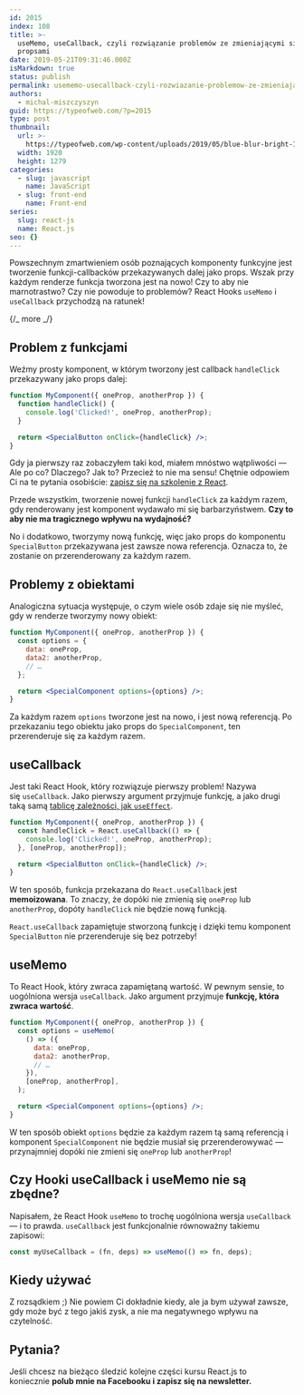 ```yaml
---
id: 2015
index: 108
title: >-
  useMemo, useCallback, czyli rozwiązanie problemów ze zmieniającymi się
  propsami
date: 2019-05-21T09:31:46.000Z
isMarkdown: true
status: publish
permalink: usememo-usecallback-czyli-rozwiazanie-problemow-ze-zmieniajacymi-sie-propsami
authors:
  - michal-miszczyszyn
guid: https://typeofweb.com/?p=2015
type: post
thumbnail:
  url: >-
    https://typeofweb.com/wp-content/uploads/2019/05/blue-blur-bright-1323594.jpg
  width: 1920
  height: 1279
categories:
  - slug: javascript
    name: JavaScript
  - slug: front-end
    name: Front-end
series:
  slug: react-js
  name: React.js
seo: {}
---
```


Powszechnym zmartwieniem osób poznających komponenty funkcyjne jest tworzenie funkcji-callbacków przekazywanych dalej jako props. Wszak przy każdym renderze funkcja tworzona jest na nowo! Czy to aby nie marnotrastwo? Czy nie powoduje to problemów? React Hooks `useMemo` i `useCallback` przychodzą na ratunek!

{/_ more _/}

## Problem z funkcjami

Weźmy prosty komponent, w którym tworzony jest callback `handleClick` przekazywany jako props dalej:

```jsx
function MyComponent({ oneProp, anotherProp }) {
  function handleClick() {
    console.log('Clicked!', oneProp, anotherProp);
  }

  return <SpecialButton onClick={handleClick} />;
}
```

Gdy ja pierwszy raz zobaczyłem taki kod, miałem mnóstwo wątpliwości — Ale po co? Dlaczego? Jak to? Przecież to nie ma sensu! Chętnie odpowiem Ci na te pytania osobiście: <a href="https://szkolenia.typeofweb.com/" target="_blank">zapisz się na szkolenie z React</a>.

Przede wszystkim, tworzenie nowej funkcji `handleClick` za każdym razem, gdy renderowany jest komponent wydawało mi się barbarzyństwem. **Czy to aby nie ma tragicznego wpływu na wydajność?**

No i dodatkowo, tworzymy nową funkcję, więc jako props do komponentu `SpecialButton` przekazywana jest zawsze nowa referencja. Oznacza to, że zostanie on przerenderowany za każdym razem.

## Problemy z obiektami

Analogiczna sytuacja występuje, o czym wiele osób zdaje się nie myśleć, gdy w renderze tworzymy nowy obiekt:

```jsx
function MyComponent({ oneProp, anotherProp }) {
  const options = {
    data: oneProp,
    data2: anotherProp,
    // …
  };

  return <SpecialComponent options={options} />;
}
```

Za każdym razem `options` tworzone jest na nowo, i jest nową referencją. Po przekazaniu tego obiektu jako props do `SpecialComponent`, ten przerenderuje się za każdym razem.

## useCallback

Jest taki React Hook, który rozwiązuje pierwszy problem! Nazywa się `useCallback`. Jako pierwszy argument przyjmuje funkcję, a jako drugi taką samą [tablicę zależności, jak `useEffect`](https://typeofweb.com/2019/03/05/react-hooks-useeffect-efekty-uboczne-w-komponencie/).

```jsx
function MyComponent({ oneProp, anotherProp }) {
  const handleClick = React.useCallback(() => {
    console.log('Clicked!', oneProp, anotherProp);
  }, [oneProp, anotherProp]);

  return <SpecialButton onClick={handleClick} />;
}
```

W ten sposób, funkcja przekazana do `React.useCallback` jest **memoizowana**. To znaczy, że dopóki nie zmienią się `oneProp` lub `anotherProp`, dopóty `handleClick` nie będzie nową funkcją.

`React.useCallback` zapamiętuje stworzoną funkcję i dzięki temu komponent `SpecialButton` nie przerenderuje się bez potrzeby!

## useMemo

To React Hook, który zwraca zapamiętaną wartość. W pewnym sensie, to uogólniona wersja `useCallback`. Jako argument przyjmuje **funkcję, która zwraca wartość**.

```jsx
function MyComponent({ oneProp, anotherProp }) {
  const options = useMemo(
    () => ({
      data: oneProp,
      data2: anotherProp,
      // …
    }),
    [oneProp, anotherProp],
  );

  return <SpecialComponent options={options} />;
}
```

W ten sposób obiekt `options` będzie za każdym razem tą samą referencją i komponent `SpecialComponent` nie będzie musiał się przerenderowywać — przynajmniej dopóki nie zmieni się `oneProp` lub `anotherProp`!

## Czy Hooki useCallback i useMemo nie są zbędne?

Napisałem, że React Hook `useMemo` to trochę uogólniona wersja `useCallback` — i to prawda. `useCallback` jest funkcjonalnie równoważny takiemu zapisowi:

```js
const myUseCallback = (fn, deps) => useMemo(() => fn, deps);
```

## Kiedy używać

Z rozsądkiem ;) Nie powiem Ci dokładnie kiedy, ale ja bym używał zawsze, gdy może być z tego jakiś zysk, a nie ma negatywnego wpływu na czytelność.

## Pytania?

Jeśli chcesz na bieżąco śledzić kolejne części kursu React.js to koniecznie <strong>polub mnie na Facebooku i zapisz się na newsletter.</strong>
<NewsletterForm />
<FacebookPageWidget />
